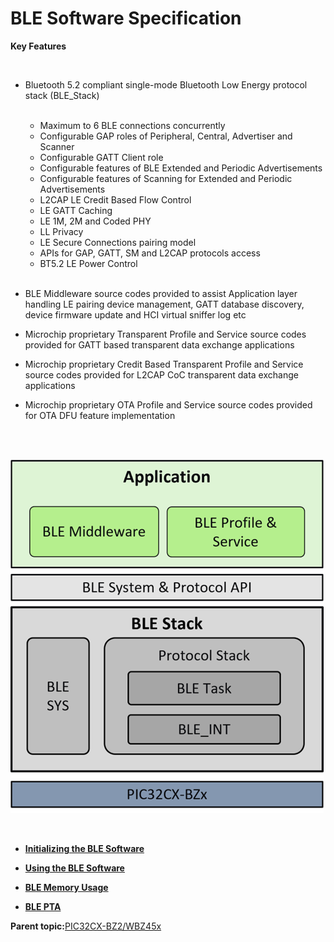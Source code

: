 # BLE Software Specification

**Key Features**

<br />

-   Bluetooth 5.2 compliant single-mode Bluetooth Low Energy protocol stack \(BLE\_Stack\)

    <br />

    -   Maximum to 6 BLE connections concurrently
    -   Configurable GAP roles of Peripheral, Central, Advertiser and Scanner
    -   Configurable GATT Client role
    -   Configurable features of BLE Extended and Periodic Advertisements
    -   Configurable features of Scanning for Extended and Periodic Advertisements
    -   L2CAP LE Credit Based Flow Control
    -   LE GATT Caching
    -   LE 1M, 2M and Coded PHY
    -   LL Privacy
    -   LE Secure Connections pairing model
    -   APIs for GAP, GATT, SM and L2CAP protocols access
    -   BT5.2 LE Power Control
    <br />

-   BLE Middleware source codes provided to assist Application layer handling LE pairing device management, GATT database discovery, device firmware update and HCI virtual sniffer log etc
-   Microchip proprietary Transparent Profile and Service source codes provided for GATT based transparent data exchange applications
-   Microchip proprietary Credit Based Transparent Profile and Service source codes provided for L2CAP CoC transparent data exchange applications
-   Microchip proprietary OTA Profile and Service source codes provided for OTA DFU feature implementation

<br />

<br />

![](GUID-379A05F4-564B-409B-8FEB-ABA99134CE79-low.png)

<br />

-   **[Initializing the BLE Software](GUID-94489357-3C47-427B-84D1-73FC2ACC68FA.md)**  

-   **[Using the BLE Software](GUID-9FB92A59-EC4A-4262-888E-E0B0651D0F34.md)**  

-   **[BLE Memory Usage](GUID-7A484789-9F5E-4C59-81A1-F64D44E59F67.md)**  

-   **[BLE PTA](GUID-C76FA981-3CAC-4973-AE4F-8FFEE405F570.md)**  


**Parent topic:**[PIC32CX-BZ2/WBZ45x](GUID-CFC8AE9F-F620-4D4D-9665-E08FFE0763EB.md)

